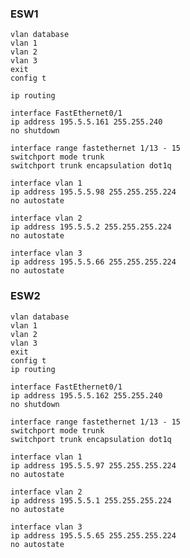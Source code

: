 ### ESW1

    vlan database
    vlan 1
    vlan 2
    vlan 3
    exit
    config t

    ip routing

    interface FastEthernet0/1
    ip address 195.5.5.161 255.255.240
    no shutdown

    interface range fastethernet 1/13 - 15
    switchport mode trunk
    switchport trunk encapsulation dot1q

    interface vlan 1
    ip address 195.5.5.98 255.255.255.224
    no autostate

    interface vlan 2 
    ip address 195.5.5.2 255.255.255.224
    no autostate

    interface vlan 3
    ip address 195.5.5.66 255.255.255.224
    no autostate


### ESW2 

    vlan database
    vlan 1
    vlan 2
    vlan 3
    exit
    config t
    ip routing

    interface FastEthernet0/1
    ip address 195.5.5.162 255.255.240
    no shutdown

    interface range fastethernet 1/13 - 15
    switchport mode trunk
    switchport trunk encapsulation dot1q

    interface vlan 1
    ip address 195.5.5.97 255.255.255.224
    no autostate

    interface vlan 2 
    ip address 195.5.5.1 255.255.255.224
    no autostate

    interface vlan 3
    ip address 195.5.5.65 255.255.255.224
    no autostate


